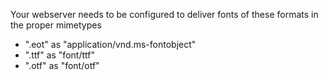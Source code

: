 Your webserver needs to be configured to deliver fonts of these formats in the proper mimetypes

* ".eot" as "application/vnd.ms-fontobject"
* ".ttf" as "font/ttf"
*  ".otf" as "font/otf"